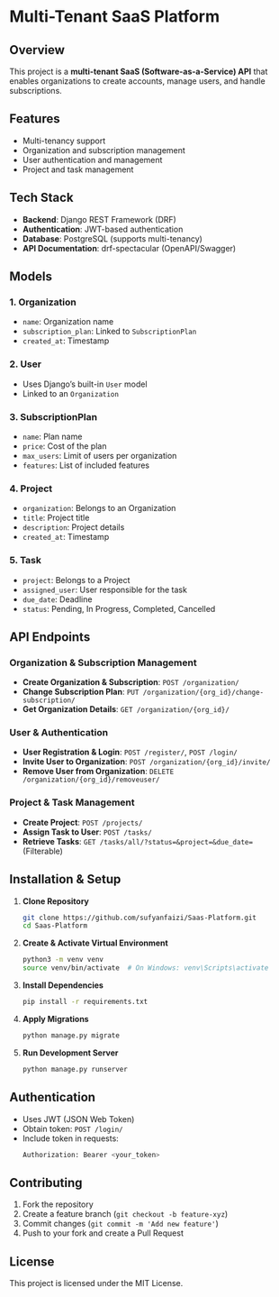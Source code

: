 # Multi-Tenant SaaS Platform

## Overview
This project is a **multi-tenant SaaS (Software-as-a-Service) API** that enables organizations to create accounts, manage users, and handle subscriptions.

## Features
- Multi-tenancy support
- Organization and subscription management
- User authentication and management
- Project and task management

## Tech Stack
- **Backend**: Django REST Framework (DRF)
- **Authentication**: JWT-based authentication
- **Database**: PostgreSQL (supports multi-tenancy)
- **API Documentation**: drf-spectacular (OpenAPI/Swagger)

## Models
### 1. Organization
- `name`: Organization name
- `subscription_plan`: Linked to `SubscriptionPlan`
- `created_at`: Timestamp

### 2. User
- Uses Django’s built-in `User` model
- Linked to an `Organization`

### 3. SubscriptionPlan
- `name`: Plan name
- `price`: Cost of the plan
- `max_users`: Limit of users per organization
- `features`: List of included features

### 4. Project
- `organization`: Belongs to an Organization
- `title`: Project title
- `description`: Project details
- `created_at`: Timestamp

### 5. Task
- `project`: Belongs to a Project
- `assigned_user`: User responsible for the task
- `due_date`: Deadline
- `status`: Pending, In Progress, Completed, Cancelled

## API Endpoints
### Organization & Subscription Management
- **Create Organization & Subscription**: `POST /organization/`
- **Change Subscription Plan**: `PUT /organization/{org_id}/change-subscription/`
- **Get Organization Details**: `GET /organization/{org_id}/`

### User & Authentication
- **User Registration & Login**: `POST /register/`, `POST /login/`
- **Invite User to Organization**: `POST /organization/{org_id}/invite/`
- **Remove User from Organization**: `DELETE /organization/{org_id}/removeuser/`

### Project & Task Management
- **Create Project**: `POST /projects/`
- **Assign Task to User**: `POST /tasks/`
- **Retrieve Tasks**: `GET /tasks/all/?status=&project=&due_date=` (Filterable)

## Installation & Setup
1. **Clone Repository**
   ```sh
   git clone https://github.com/sufyanfaizi/Saas-Platform.git
   cd Saas-Platform
   ```
2. **Create & Activate Virtual Environment**
   ```sh
   python3 -m venv venv
   source venv/bin/activate  # On Windows: venv\Scripts\activate
   ```
3. **Install Dependencies**
   ```sh
   pip install -r requirements.txt
   ```
4. **Apply Migrations**
   ```sh
   python manage.py migrate
   ```
5. **Run Development Server**
   ```sh
   python manage.py runserver
   ```

## Authentication
- Uses JWT (JSON Web Token)
- Obtain token: `POST /login/`
- Include token in requests:
  ```sh
  Authorization: Bearer <your_token>
  ```

## Contributing
1. Fork the repository
2. Create a feature branch (`git checkout -b feature-xyz`)
3. Commit changes (`git commit -m 'Add new feature'`)
4. Push to your fork and create a Pull Request

## License
This project is licensed under the MIT License.

